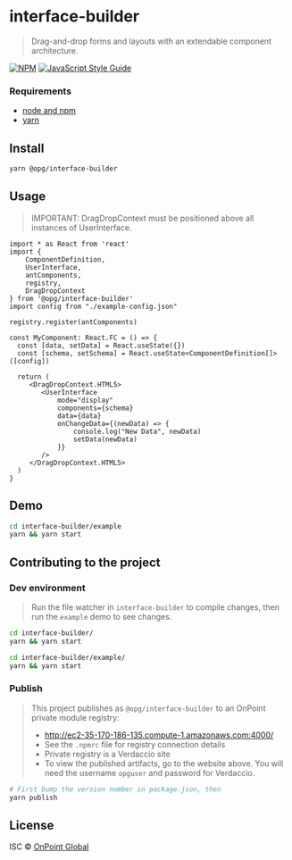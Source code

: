 # interface-builder

> Drag-and-drop forms and layouts with an extendable component architecture.

[![NPM](https://img.shields.io/npm/v/interface-builder.svg)](https://www.npmjs.com/package/interface-builder) [![JavaScript Style Guide](https://img.shields.io/badge/code_style-standard-brightgreen.svg)](https://standardjs.com)

### Requirements
- [node and npm](https://nodejs.org/en/)
- [yarn](https://classic.yarnpkg.com/en/docs/install/#mac-stable)

## Install
```bash
yarn @opg/interface-builder
```

## Usage
> IMPORTANT: DragDropContext must be positioned above all instances of UserInterface.

```tsx
import * as React from 'react'
import {
    ComponentDefinition,
    UserInterface,
    antComponents,
    registry,
    DragDropContext
} from '@opg/interface-builder'
import config from "./example-config.json"

registry.register(antComponents)

const MyComponent: React.FC = () => {
  const [data, setData] = React.useState({})
  const [schema, setSchema] = React.useState<ComponentDefinition[]>([config])

  return (
     <DragDropContext.HTML5>
        <UserInterface
            mode="display"
            components={schema}
            data={data}
            onChangeData={(newData) => {
                console.log("New Data", newData)
                setData(newData)
            }}
        />
     </DragDropContext.HTML5>
  )
}
```

## Demo
```bash
cd interface-builder/example
yarn && yarn start
```

## Contributing to the project

### Dev environment
> Run the file watcher in `interface-builder` to compile changes,
> then run the `example` demo to see changes.
```bash
cd interface-builder/
yarn && yarn start

cd interface-builder/example/
yarn && yarn start
```

### Publish
> This project publishes as `@opg/interface-builder` to an OnPoint private module registry:
> - http://ec2-35-170-186-135.compute-1.amazonaws.com:4000/
> - See the `.npmrc` file for registry connection details
> - Private registry is a Verdaccio site
> - To view the published artifacts, go to the website above. You will need the username `opguser` and password for Verdaccio.
```bash
# First bump the version number in package.json, then
yarn publish
```


## License

ISC © [OnPoint Global](https://onpointglobal.com/)
